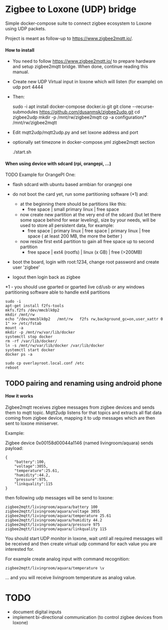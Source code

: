 # Zigbee to Loxone (UDP) bridge

Simple docker-compose suite to connect zigbee ecosystem to Loxone using UDP packets. 

Project is meant as follow-up to https://www.zigbee2mqtt.io/.

#### How to install

- You need to follow https://www.zigbee2mqtt.io/ to prepare hardware and setup zigbee2mqtt bridge. When done, continue reading this manual.
- Create new UDP Virtual input in loxone which will listen (for example) on udp port 4444
- Then:


    sudo -i
    apt install docker-compose docker.io git
    git clone --recurse-submodules https://github.com/dusanmsk/zigbee2udp.git
    cd zigbee2udp
    mkdir -p /mnt/rw/zigbee2mqtt
    cp -a configuration/* /mnt/rw/zigbee2mqtt
    
- Edit mqtt2udp/mqtt2udp.py and set loxone address and port
- optionally set timezone in docker-compose.yml zigbee2mqtt section


    ./start.sh
    
    
#### When using device with sdcard (rpi, orangepi, ...)

TODO
Example for OrangePI One:

- flash sdcard with ubuntu based armbian for orangepi one
- do not boot the card yet, run some partitioning software (*1) and:
    - at the beginning there should be partitions like this:
        - free space | small primary linux | free space
    - now create new partition at the very end of the sdcard (but let there some space behind for wear leveling), size by your needs, will be used to store all persistent data, for example:
        - free space | primary linux | free space | primary linux | free space ( at least 200 MB, the more the better )
    - now resize first ext4 partition to gain all free space up to second partition
        - free space | ext4 (rootfs) | linux (x GB) | free (>200MB)
    
- boot the board, login with root:1234, change root password and create user 'zigbee'
- logout then login back as zigbee

*1 - you should use gparted or gparted live cd/usb or any windows partitioning software able to handle ext4 partitions

    sudo -i
    apt-get install f2fs-tools
    mkfs.f2fs /dev/mmcblk0p2
    mkdir /mnt/rw
    echo "/dev/mmcblk0p2   /mnt/rw   f2fs rw,background_gc=on,user_xattr 0 1" >> /etc/fstab
    mount -a
    mkdir -p /mnt/rw/var/lib/docker
    systemctl stop docker
    rm -rf /var/lib/docker/
    ln -s /mnt/rw/var/lib/docker /var/lib/docker
    systemctl start docker
    docker ps -a
    
    sudo cp overlayroot.local.conf /etc
    reboot
    

## TODO pairing and renaming using android phone


#### How it works

Zigbee2mqtt receives zigbee messages from zigbee devices and sends them to mqtt topic.
Mqtt2udp listens for that topics and extracts all flat data coming from zigbee device,
mapping it to udp messages which are then sent to loxone miniserver.

Example:

Zigbee device 0x00158d00044a1146 (named livingroom/aquara) sends payload:

    {
        "battery":100,
        "voltage":3055,
        "temperature":25.61,
        "humidity":44.2,
        "pressure":975,
        "linkquality":115
    } 

then following udp messages will be send to loxone:

    zigbee2mqtt/livingroom/aquara/battery 100
    zigbee2mqtt/livingroom/aquara/voltage 3055
    zigbee2mqtt/livingroom/aquara/temperature 25.61
    zigbee2mqtt/livingroom/aquara/humidity 44.2
    zigbee2mqtt/livingroom/aquara/pressure 975
    zigbee2mqtt/livingroom/aquara/linkquality 115
    
You should start UDP monitor in loxone, wait until all required messages will be received
and then create virtual udp command for each value you are interested for.

For example create analog input with command recognition:

    zigbee2mqtt/livingroom/aquara/temperature \v
   
... and you will receive livingroom temperature as analog value.

# TODO

- document digital inputs
- implement bi-directional communication (to control zigbee devices from loxone)
